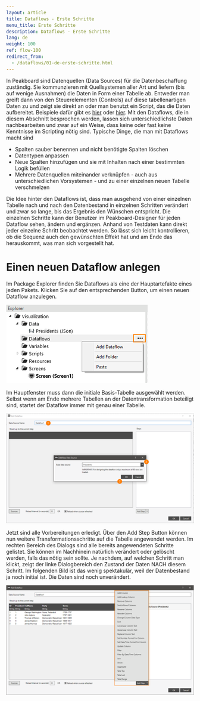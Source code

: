 ```yaml
---
layout: article
title: Dataflows - Erste Schritte
menu_title: Erste Schritte
description: Dataflows - Erste Schritte
lang: de
weight: 100
ref: flow-100
redirect_from:
  - /dataflows/01-de-erste-schritte.html
---
```

In Peakboard sind Datenquellen (Data Sources) für die Datenbeschaffung zuständig. Sie kommunzieren mit Quellsystemen aller Art und liefern (bis auf wenige Ausnahmen) die Daten in Form einer Tabelle ab. Entweder man greift dann von den Steuerelementen (Controls) auf diese tabellenartigen Daten zu und zeigt sie direkt an oder man benutzt ein Script, das die Daten aufbereitet. Beispiele dafür gibt es [hier](/scripting/de-tabellen-daten.html) oder [hier](/scripting/de-manipulieren.html). Mit den Dataflows, die in diesem Abschnitt besprochen werden, lassen sich unterschiedlichste Daten nachbearbeiten und zwar auf ein Weise, dass keine oder fast keine Kenntnisse im Scripting nötig sind. Typische Dinge, die man mit Dataflows macht sind

* Spalten sauber benennen und nicht benötigte Spalten löschen
* Datentypen anpassen
* Neue Spalten hinzufügen und sie mit Inhalten nach einer bestimmten Logik befüllen
* Mehrere Datenquellen miteinander verknüpfen - auch aus unterschiedlichen Vorsystemen - und zu einer einzelnen neuen Tabelle verschmelzen

Die Idee hinter den Dataflows ist, dass man ausgehend von einer einzelnen Tabelle nach und nach den Datenbestand in einzelnen Schritten verändert und zwar so lange, bis das Ergebnis den Wünschen entspricht. Die einzelnen Schritte kann der Benutzer im Peakboard-Designer für jeden Dataflow sehen, ändern und ergänzen. Anhand von Testdaten kann direkt jeder einzelne Schritt beobachtet werden. So lässt sich leicht kontrollieren, ob die Sequenz auch den gewünschten Effekt hat und am Ende das herauskommt, was man sich vorgestellt hat.

# Einen neuen Dataflow anlegen

Im Package Explorer finden Sie Dataflows als eine der Hauptartefakte eines jeden Pakets. Klicken Sie auf den entsprechenden Button, um einen neuen Dataflow anzulegen.

![Einen neuen Flow anlegen](/assets/images/dataflows/dataflows-create.png)

Im Hauptfenster muss dann die initiale Basis-Tabelle ausgewählt werden. Selbst wenn am Ende mehrere Tabellen an der Datentransformation beteiligt sind, startet der Dataflow immer mit genau einer Tabelle.

![Haupttabelle auswählen](/assets/images/dataflows/dataflows-maindialog-01.png)

Jetzt sind alle Vorbereitungen erledigt. Über den Add Step Button können nun weitere Transformationsschritte auf die Tabelle angewendet werden. Im rechten Bereich des Dialogs sind alle bereits angewendeten Schritte gelistet. Sie können im Nachhinein natürlich verändert oder gelöscht werden, falls das nötig sein sollte. Je nachdem, auf welchen Schritt man klickt, zeigt der linke Dialogbereich den Zustand der Daten NACH diesem Schritt. Im folgenden Bild ist das wenig spektakulär, weil der Datenbestand ja noch initial ist. Die Daten sind noch unverändert.

![Haupttabelle auswählen](/assets/images/dataflows/dataflows-maindialog-02.png)